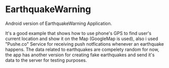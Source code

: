 # EarthquakeWarning
Android version of EarthquakeWarning Application.

It's a good example that shows how to use phone's GPS to find user's current location and show it on the Map (GoogleMap is used), also i used "Pushe.co" Service for receiving push notfications whenever an earthquake happens. The data related to earthquakes are compelety random for now, the app has another version for creating fake earthquakes and send it's data to the server for testing purposes.
